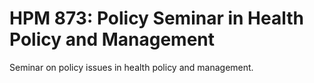# HPM 873: Policy Seminar in Health Policy and Management

Seminar on policy issues in health policy and management.